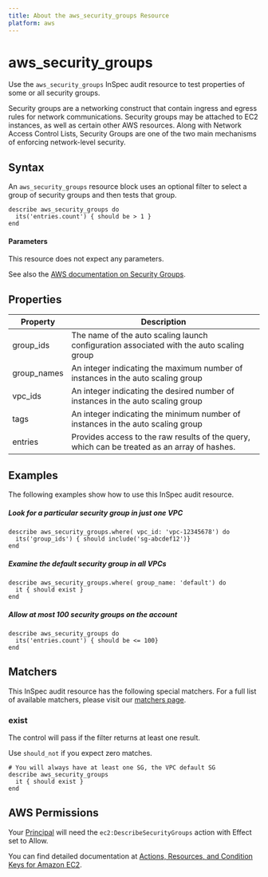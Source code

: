 ```yaml
---
title: About the aws_security_groups Resource
platform: aws
---
```


# aws\_security\_groups

Use the `aws_security_groups` InSpec audit resource to test properties of some or all security groups.

Security groups are a networking construct that contain ingress and egress rules for network communications. Security groups may be attached to EC2 instances, as well as certain other AWS resources. Along with Network Access Control Lists, Security Groups are one of the two main mechanisms of enforcing network-level security.

## Syntax

An `aws_security_groups` resource block uses an optional filter to select a group of security groups and then tests that group.

    describe aws_security_groups do
      its('entries.count') { should be > 1 }
    end
    
#### Parameters

This resource does not expect any parameters.

See also the [AWS documentation on Security Groups](https://docs.aws.amazon.com/AWSEC2/latest/UserGuide/using-network-security.html).

## Properties

|Property     | Description|
| ---         | --- |
|group\_ids   | The name of the auto scaling launch configuration associated with the auto scaling group |
|group\_names | An integer indicating the maximum number of instances in the auto scaling group |
|vpc\_ids     | An integer indicating the desired  number of instances in the auto scaling group |
|tags         | An integer indicating the minimum number of instances in the auto scaling group |
|entries      | Provides access to the raw results of the query, which can be treated as an array of hashes. |

## Examples

The following examples show how to use this InSpec audit resource.

##### Look for a particular security group in just one VPC
    describe aws_security_groups.where( vpc_id: 'vpc-12345678') do
      its('group_ids') { should include('sg-abcdef12')}
    end

##### Examine the default security group in all VPCs
    describe aws_security_groups.where( group_name: 'default') do
      it { should exist }
    end

##### Allow at most 100 security groups on the account
    describe aws_security_groups do
      its('entries.count') { should be <= 100}
    end


## Matchers

This InSpec audit resource has the following special matchers. For a full list of available matchers, please visit our [matchers page](https://www.inspec.io/docs/reference/matchers/).

### exist

The control will pass if the filter returns at least one result. 

Use `should_not` if you expect zero matches.

    # You will always have at least one SG, the VPC default SG
    describe aws_security_groups
      it { should exist }
    end

## AWS Permissions

Your [Principal](https://docs.aws.amazon.com/IAM/latest/UserGuide/intro-structure.html#intro-structure-principal) will need the `ec2:DescribeSecurityGroups` action with Effect set to Allow.

You can find detailed documentation at [Actions, Resources, and Condition Keys for Amazon EC2](https://docs.aws.amazon.com/IAM/latest/UserGuide/list_amazonec2.html).
